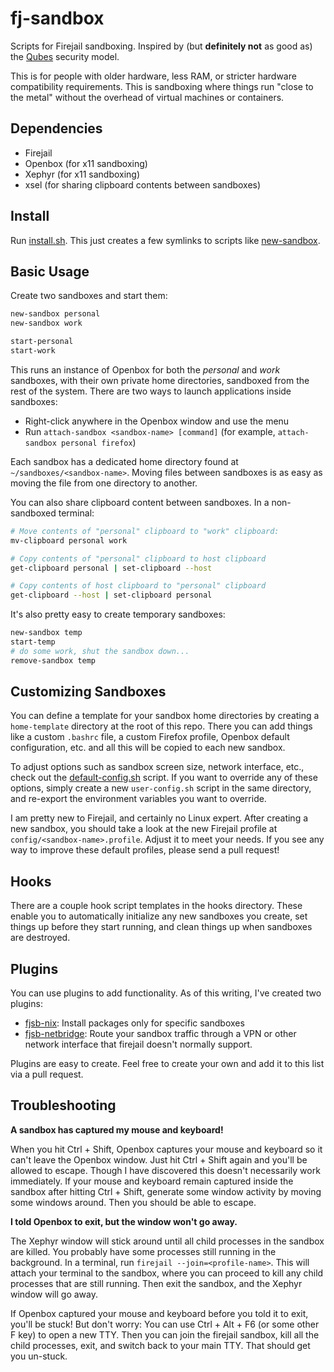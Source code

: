 fj-sandbox
==========

Scripts for Firejail sandboxing. Inspired by (but **definitely not** as good as) the [Qubes][1] security model.

This is for people with older hardware, less RAM, or stricter hardware compatibility requirements. This is sandboxing where things run "close to the metal" without the overhead of virtual machines or containers.

Dependencies
------------

* Firejail
* Openbox (for x11 sandboxing)
* Xephyr (for x11 sandboxing)
* xsel (for sharing clipboard contents between sandboxes)

Install
-------

Run [install.sh][2]. This just creates a few symlinks to scripts like [new-sandbox][3].

Basic Usage
-----------

Create two sandboxes and start them:

```bash
new-sandbox personal
new-sandbox work

start-personal
start-work
```

This runs an instance of Openbox for both the _personal_ and _work_ sandboxes, with their own private home directories, sandboxed from the rest of the system. There are two ways to launch applications inside sandboxes:

* Right-click anywhere in the Openbox window and use the menu
* Run `attach-sandbox <sandbox-name> [command]` (for example, `attach-sandbox personal firefox`)

Each sandbox has a dedicated home directory found at `~/sandboxes/<sandbox-name>`. Moving files between sandboxes is as easy as moving the file from one directory to another.

You can also share clipboard content between sandboxes. In a non-sandboxed terminal:

```bash
# Move contents of "personal" clipboard to "work" clipboard:
mv-clipboard personal work

# Copy contents of "personal" clipboard to host clipboard
get-clipboard personal | set-clipboard --host

# Copy contents of host clipboard to "personal" clipboard
get-clipboard --host | set-clipboard personal
```

It's also pretty easy to create temporary sandboxes:

```bash
new-sandbox temp
start-temp
# do some work, shut the sandbox down...
remove-sandbox temp
```

Customizing Sandboxes
---------------------

You can define a template for your sandbox home directories by creating a `home-template` directory at the root of this repo. There you can add things like a custom `.bashrc` file, a custom Firefox profile, Openbox default configuration, etc. and all this will be copied to each new sandbox.

To adjust options such as sandbox screen size, network interface, etc., check out the [default-config.sh][4] script. If you want to override any of these options, simply create a new `user-config.sh` script in the same directory, and re-export the environment variables you want to override.

I am pretty new to Firejail, and certainly no Linux expert. After creating a new sandbox, you should take a look at the new Firejail profile at `config/<sandbox-name>.profile`. Adjust it to meet your needs. If you see any way to improve these default profiles, please send a pull request!

Hooks
-----

There are a couple hook script templates in the hooks directory. These enable you to automatically initialize any new sandboxes you create, set things up before they start running, and clean things up when sandboxes are destroyed.

Plugins
-------

You can use plugins to add functionality. As of this writing, I've created two plugins:

* [fjsb-nix][5]: Install packages only for specific sandboxes
* [fjsb-netbridge][6]: Route your sandbox traffic through a VPN or other network interface that firejail doesn't normally support.

Plugins are easy to create. Feel free to create your own and add it to this list via a pull request.

Troubleshooting
---------------

**A sandbox has captured my mouse and keyboard!**

When you hit Ctrl + Shift, Openbox captures your mouse and keyboard so it can't leave the Openbox window. Just hit Ctrl + Shift again and you'll be allowed to escape. Though I have discovered this doesn't necessarily work immediately. If your mouse and keyboard remain captured inside the sandbox after hitting Ctrl + Shift, generate some window activity by moving some windows around. Then you should be able to escape.

**I told Openbox to exit, but the window won't go away.**

The Xephyr window will stick around until all child processes in the sandbox are killed. You probably have some processes still running in the background. In a terminal, run `firejail --join=<profile-name>`. This will attach your terminal to the sandbox, where you can proceed to kill any child processes that are still running. Then exit the sandbox, and the Xephyr window will go away.

If Openbox captured your mouse and keyboard before you told it to exit, you'll be stuck! But don't worry: You can use Ctrl + Alt + F6 (or some other F key) to open a new TTY. Then you can join the firejail sandbox, kill all the child processes, exit, and switch back to your main TTY. That should get you un-stuck.

[1]: https://www.qubes-os.org/
[2]: install.sh
[3]: bin/new-sandbox
[4]: default-config.sh
[5]: https://github.com/pcrockett/fjsb-nix
[6]: https://github.com/pcrockett/fjsb-netbridge
